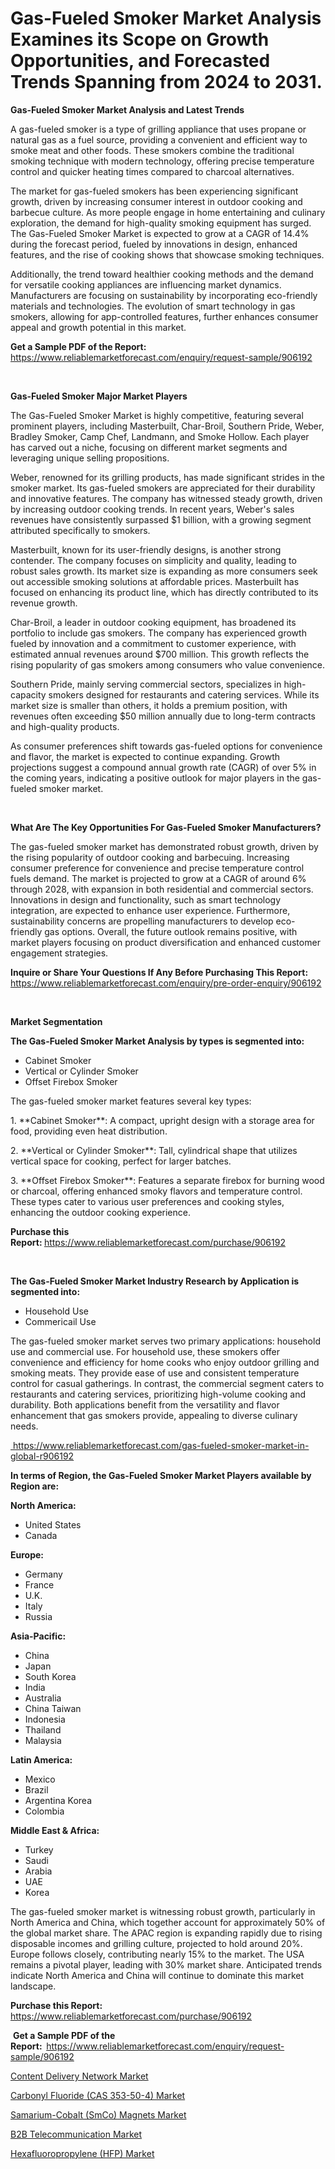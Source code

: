<p><h1>Gas-Fueled Smoker Market Analysis Examines its Scope on Growth Opportunities, and Forecasted Trends Spanning from 2024 to 2031.</h1></p><p><strong>Gas-Fueled Smoker Market Analysis and Latest Trends</strong></p>
<p><p>A gas-fueled smoker is a type of grilling appliance that uses propane or natural gas as a fuel source, providing a convenient and efficient way to smoke meat and other foods. These smokers combine the traditional smoking technique with modern technology, offering precise temperature control and quicker heating times compared to charcoal alternatives. </p><p>The market for gas-fueled smokers has been experiencing significant growth, driven by increasing consumer interest in outdoor cooking and barbecue culture. As more people engage in home entertaining and culinary exploration, the demand for high-quality smoking equipment has surged. The Gas-Fueled Smoker Market is expected to grow at a CAGR of 14.4% during the forecast period, fueled by innovations in design, enhanced features, and the rise of cooking shows that showcase smoking techniques. </p><p>Additionally, the trend toward healthier cooking methods and the demand for versatile cooking appliances are influencing market dynamics. Manufacturers are focusing on sustainability by incorporating eco-friendly materials and technologies. The evolution of smart technology in gas smokers, allowing for app-controlled features, further enhances consumer appeal and growth potential in this market.</p></p>
<p><strong>Get a Sample PDF of the Report:&nbsp;</strong> <a href="https://www.reliablemarketforecast.com/enquiry/request-sample/906192?utm_campaign=1127&utm_medium=2&utm_source=Github&utm_content=ia&utm_term=11102024&utm_id=gas-fueled-smoker">https://www.reliablemarketforecast.com/enquiry/request-sample/906192</a></p>
<p>&nbsp;</p>
<p><strong>Gas-Fueled Smoker Major Market Players</strong></p>
<p><p>The Gas-Fueled Smoker Market is highly competitive, featuring several prominent players, including Masterbuilt, Char-Broil, Southern Pride, Weber, Bradley Smoker, Camp Chef, Landmann, and Smoke Hollow. Each player has carved out a niche, focusing on different market segments and leveraging unique selling propositions.</p><p>Weber, renowned for its grilling products, has made significant strides in the smoker market. Its gas-fueled smokers are appreciated for their durability and innovative features. The company has witnessed steady growth, driven by increasing outdoor cooking trends. In recent years, Weber's sales revenues have consistently surpassed $1 billion, with a growing segment attributed specifically to smokers.</p><p>Masterbuilt, known for its user-friendly designs, is another strong contender. The company focuses on simplicity and quality, leading to robust sales growth. Its market size is expanding as more consumers seek out accessible smoking solutions at affordable prices. Masterbuilt has focused on enhancing its product line, which has directly contributed to its revenue growth.</p><p>Char-Broil, a leader in outdoor cooking equipment, has broadened its portfolio to include gas smokers. The company has experienced growth fueled by innovation and a commitment to customer experience, with estimated annual revenues around $700 million. This growth reflects the rising popularity of gas smokers among consumers who value convenience.</p><p>Southern Pride, mainly serving commercial sectors, specializes in high-capacity smokers designed for restaurants and catering services. While its market size is smaller than others, it holds a premium position, with revenues often exceeding $50 million annually due to long-term contracts and high-quality products.</p><p>As consumer preferences shift towards gas-fueled options for convenience and flavor, the market is expected to continue expanding. Growth projections suggest a compound annual growth rate (CAGR) of over 5% in the coming years, indicating a positive outlook for major players in the gas-fueled smoker market.</p></p>
<p>&nbsp;</p>
<p><strong>What Are The Key Opportunities For Gas-Fueled Smoker Manufacturers?</strong></p>
<p><p>The gas-fueled smoker market has demonstrated robust growth, driven by the rising popularity of outdoor cooking and barbecuing. Increasing consumer preference for convenience and precise temperature control fuels demand. The market is projected to grow at a CAGR of around 6% through 2028, with expansion in both residential and commercial sectors. Innovations in design and functionality, such as smart technology integration, are expected to enhance user experience. Furthermore, sustainability concerns are propelling manufacturers to develop eco-friendly gas options. Overall, the future outlook remains positive, with market players focusing on product diversification and enhanced customer engagement strategies.</p></p>
<p><strong>Inquire or Share Your Questions If Any Before Purchasing This Report:</strong> <a href="https://www.reliablemarketforecast.com/enquiry/pre-order-enquiry/906192?utm_campaign=1127&utm_medium=2&utm_source=Github&utm_content=ia&utm_term=11102024&utm_id=gas-fueled-smoker">https://www.reliablemarketforecast.com/enquiry/pre-order-enquiry/906192</a></p>
<p>&nbsp;</p>
<p><strong>Market Segmentation</strong></p>
<p><strong>The Gas-Fueled Smoker Market Analysis by types is segmented into:</strong></p>
<p><ul><li>Cabinet Smoker</li><li>Vertical or Cylinder Smoker</li><li>Offset Firebox Smoker</li></ul></p>
<p><p>The gas-fueled smoker market features several key types: </p><p>1. **Cabinet Smoker**: A compact, upright design with a storage area for food, providing even heat distribution. </p><p>2. **Vertical or Cylinder Smoker**: Tall, cylindrical shape that utilizes vertical space for cooking, perfect for larger batches. </p><p>3. **Offset Firebox Smoker**: Features a separate firebox for burning wood or charcoal, offering enhanced smoky flavors and temperature control. These types cater to various user preferences and cooking styles, enhancing the outdoor cooking experience.</p></p>
<p><strong>Purchase this Report:&nbsp;</strong><a href="https://www.reliablemarketforecast.com/purchase/906192?utm_campaign=1127&utm_medium=2&utm_source=Github&utm_content=ia&utm_term=11102024&utm_id=gas-fueled-smoker">https://www.reliablemarketforecast.com/purchase/906192</a></p>
<p>&nbsp;</p>
<p><strong>The Gas-Fueled Smoker Market Industry Research by Application is segmented into:</strong></p>
<p><ul><li>Household Use</li><li>Commericail Use</li></ul></p>
<p><p>The gas-fueled smoker market serves two primary applications: household use and commercial use. For household use, these smokers offer convenience and efficiency for home cooks who enjoy outdoor grilling and smoking meats. They provide ease of use and consistent temperature control for casual gatherings. In contrast, the commercial segment caters to restaurants and catering services, prioritizing high-volume cooking and durability. Both applications benefit from the versatility and flavor enhancement that gas smokers provide, appealing to diverse culinary needs.</p></p>
<p><a href="https://www.reliablemarketforecast.com/gas-fueled-smoker-market-in-global-r906192?utm_campaign=1127&utm_medium=2&utm_source=Github&utm_content=ia&utm_term=11102024&utm_id=gas-fueled-smoker">&nbsp;https://www.reliablemarketforecast.com/gas-fueled-smoker-market-in-global-r906192</a></p>
<p><strong>In terms of Region, the Gas-Fueled Smoker Market Players available by Region are:</strong></p>
<p>
    <p> <strong> North America: </strong>
        <ul>
            <li>United States</li>
            <li>Canada</li>
        </ul>
        </p> 
    <p> <strong> Europe: </strong>
        <ul>
            <li>Germany</li>
            <li>France</li>
            <li>U.K.</li>
            <li>Italy</li>
            <li>Russia</li>
        </ul>
        </p> 
    <p> <strong> Asia-Pacific: </strong>
        <ul>
            <li>China</li>
            <li>Japan</li>
            <li>South Korea</li>
            <li>India</li>
            <li>Australia</li>
            <li>China Taiwan</li>
            <li>Indonesia</li>
            <li>Thailand</li>
            <li>Malaysia</li>
        </ul>
        </p> 
    <p> <strong> Latin America: </strong>
        <ul>
            <li>Mexico</li>
            <li>Brazil</li>
            <li>Argentina Korea</li>
            <li>Colombia</li>
        </ul>
        </p> 
    <p> <strong> Middle East & Africa: </strong>
        <ul>
            <li>Turkey</li>
            <li>Saudi</li>
            <li>Arabia</li>
            <li>UAE</li>
            <li>Korea</li>
        </ul>
    </p>
    </p>
<p><p>The gas-fueled smoker market is witnessing robust growth, particularly in North America and China, which together account for approximately 50% of the global market share. The APAC region is expanding rapidly due to rising disposable incomes and grilling culture, projected to hold around 20%. Europe follows closely, contributing nearly 15% to the market. The USA remains a pivotal player, leading with 30% market share. Anticipated trends indicate North America and China will continue to dominate this market landscape.</p></p>
<p><strong>Purchase this Report: </strong><a href="https://www.reliablemarketforecast.com/purchase/906192?utm_campaign=1127&utm_medium=2&utm_source=Github&utm_content=ia&utm_term=11102024&utm_id=gas-fueled-smoker">https://www.reliablemarketforecast.com/purchase/906192</a></p>
<p>&nbsp;<strong>Get a Sample PDF of the Report:&nbsp;&nbsp;</strong><a href="https://www.reliablemarketforecast.com/enquiry/request-sample/906192?utm_campaign=1127&utm_medium=2&utm_source=Github&utm_content=ia&utm_term=11102024&utm_id=gas-fueled-smoker">https://www.reliablemarketforecast.com/enquiry/request-sample/906192</a></p>
<p><strong></strong></p>
<p><p><a href="https://issuu.com/reportprime-2/docs/content-delivery-network-market-siz_e22ede7f7e8c63?utm_campaign=1127&utm_medium=2&utm_source=Github&utm_content=ia&utm_term=11102024&utm_id=gas-fueled-smoker">Content Delivery Network Market</a></p><p><a href="https://www.linkedin.com/pulse/carbonyl-fluoride-cas-353-50-4-market-analysis-report-global-insights-z9ije?utm_campaign=1127&utm_medium=2&utm_source=Github&utm_content=ia&utm_term=11102024&utm_id=gas-fueled-smoker">Carbonyl Fluoride (CAS 353-50-4) Market</a></p><p><a href="https://www.linkedin.com/pulse/strategic-market-insights-navigating-global-samarium-cobalt-4jmve?utm_campaign=1127&utm_medium=2&utm_source=Github&utm_content=ia&utm_term=11102024&utm_id=gas-fueled-smoker">Samarium-Cobalt (SmCo) Magnets Market</a></p><p><a href="https://issuu.com/reportprime-2/docs/b2b-telecommunication-market-size-2_b3babc1690e9a5?utm_campaign=1127&utm_medium=2&utm_source=Github&utm_content=ia&utm_term=11102024&utm_id=gas-fueled-smoker">B2B Telecommunication Market</a></p><p><a href="https://www.linkedin.com/pulse/hexafluoropropylene-hfp-market-trends-detailed-study-its-segmentation-1phve?utm_campaign=1127&utm_medium=2&utm_source=Github&utm_content=ia&utm_term=11102024&utm_id=gas-fueled-smoker">Hexafluoropropylene (HFP) Market</a></p></p>
